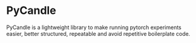 # PyCandle

PyCandle is a lightweight library to make running pytorch experiments easier, better
structured, repeatable and avoid repetitive boilerplate code.
